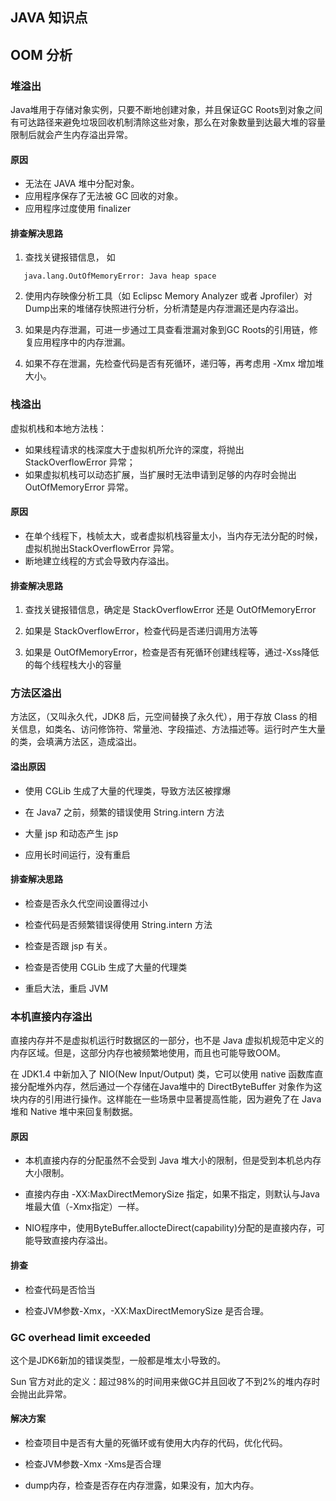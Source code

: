 JAVA 知识点
---

## OOM 分析

### 堆溢出

Java堆用于存储对象实例，只要不断地创建对象，并且保证GC Roots到对象之间有可达路径来避免垃圾回收机制清除这些对象，那么在对象数量到达最大堆的容量限制后就会产生内存溢出异常。

#### 原因

- 无法在 JAVA 堆中分配对象。
- 应用程序保存了无法被 GC 回收的对象。
- 应用程序过度使用 finalizer

#### 排查解决思路

1. 查找关键报错信息， 如

```
   java.lang.OutOfMemoryError: Java heap space
```

2. 使用内存映像分析工具（如 Eclipsc Memory Analyzer 或者 Jprofiler）对Dump出来的堆储存快照进行分析，分析清楚是内存泄漏还是内存溢出。

3. 如果是内存泄漏，可进一步通过工具查看泄漏对象到GC Roots的引用链，修复应用程序中的内存泄漏。

4. 如果不存在泄漏，先检查代码是否有死循环，递归等，再考虑用 -Xmx 增加堆大小。

### 栈溢出

虚拟机栈和本地方法栈：

- 如果线程请求的栈深度大于虚拟机所允许的深度，将抛出 StackOverflowError 异常；
- 如果虚拟机栈可以动态扩展，当扩展时无法申请到足够的内存时会抛出 OutOfMemoryError 异常。

#### 原因
- 在单个线程下，栈帧太大，或者虚拟机栈容量太小，当内存无法分配的时候，虚拟机抛出StackOverflowError 异常。
- 断地建立线程的方式会导致内存溢出。

#### 排查解决思路

1. 查找关键报错信息，确定是 StackOverflowError 还是 OutOfMemoryError

2. 如果是 StackOverflowError，检查代码是否递归调用方法等

3. 如果是 OutOfMemoryError，检查是否有死循环创建线程等，通过-Xss降低的每个线程栈大小的容量

### 方法区溢出

方法区，（又叫永久代，JDK8 后，元空间替换了永久代），用于存放 Class 的相关信息，如类名、访问修饰符、常量池、字段描述、方法描述等。运行时产生大量的类，会填满方法区，造成溢出。

#### 溢出原因
- 使用 CGLib 生成了大量的代理类，导致方法区被撑爆

- 在 Java7 之前，频繁的错误使用 String.intern 方法

- 大量 jsp 和动态产生 jsp

- 应用长时间运行，没有重启

#### 排查解决思路
- 检查是否永久代空间设置得过小

- 检查代码是否频繁错误得使用 String.intern 方法

- 检查是否跟 jsp 有关。

- 检查是否使用 CGLib 生成了大量的代理类

- 重启大法，重启 JVM

### 本机直接内存溢出
直接内存并不是虚拟机运行时数据区的一部分，也不是 Java 虚拟机规范中定义的内存区域。但是，这部分内存也被频繁地使用，而且也可能导致OOM。

在 JDK1.4 中新加入了 NIO(New Input/Output) 类，它可以使用 native 函数库直接分配堆外内存，然后通过一个存储在Java堆中的 DirectByteBuffer 对象作为这块内存的引用进行操作。这样能在一些场景中显著提高性能，因为避免了在 Java 堆和 Native 堆中来回复制数据。

#### 原因

- 本机直接内存的分配虽然不会受到 Java 堆大小的限制，但是受到本机总内存大小限制。

- 直接内存由 -XX:MaxDirectMemorySize 指定，如果不指定，则默认与Java堆最大值（-Xmx指定）一样。

- NIO程序中，使用ByteBuffer.allocteDirect(capability)分配的是直接内存，可能导致直接内存溢出。

#### 排查

- 检查代码是否恰当

- 检查JVM参数-Xmx，-XX:MaxDirectMemorySize 是否合理。

### GC overhead limit exceeded

这个是JDK6新加的错误类型，一般都是堆太小导致的。

Sun 官方对此的定义：超过98%的时间用来做GC并且回收了不到2%的堆内存时会抛出此异常。

#### 解决方案

- 检查项目中是否有大量的死循环或有使用大内存的代码，优化代码。

- 检查JVM参数-Xmx -Xms是否合理

- dump内存，检查是否存在内存泄露，如果没有，加大内存。



